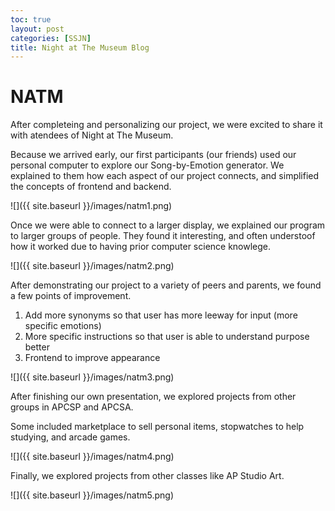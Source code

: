 ```yaml
---
toc: true
layout: post
categories: [SSJN]
title: Night at The Museum Blog
---
```


<h1>NATM</h1>

After completeing and personalizing our project, we were excited to share it with atendees of Night at The Museum.

Because we arrived early, our first participants (our friends) used our personal computer to explore our Song-by-Emotion generator. We explained to them how each aspect of our project connects, and simplified the concepts of frontend and backend. 

![]({{ site.baseurl }}/images/natm1.png)

Once we were able to connect to a larger display, we explained our program to larger groups of people. They found it interesting, and often understoof how it worked due to having prior computer science knowlege. 

![]({{ site.baseurl }}/images/natm2.png)

After demonstrating our project to a variety of peers and parents, we found a few points of improvement. 
1. Add more synonyms so that user has more leeway for input (more specific emotions)
2. More specific instructions so that user is able to understand purpose better
3. Frontend to improve appearance

![]({{ site.baseurl }}/images/natm3.png)

After finishing our own presentation, we explored projects from other groups in APCSP and APCSA.

Some included marketplace to sell personal items, stopwatches to help studying, and arcade games.

![]({{ site.baseurl }}/images/natm4.png)

Finally, we explored projects from other classes like AP Studio Art.

![]({{ site.baseurl }}/images/natm5.png)